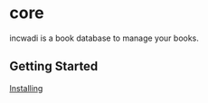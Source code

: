 # core

incwadi is a book database to manage your books.

## Getting Started

[Installing](https://github.com/incwadi-warehouse/docu)
